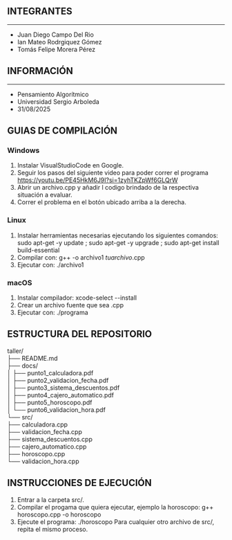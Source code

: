 ## INTEGRANTES
___
*  Juan Diego Campo Del Rio  
*  Ian Mateo Rodrgiquez Gómez  
*  Tomás Felipe Morera Pérez 

## INFORMACIÓN
___
* Pensamiento Algorítmico
* Universidad Sergio Arboleda
* 31/08/2025

## GUIAS DE COMPILACIÓN

### Windows
1. Instalar VisualStudioCode en Google. 
2. Seguir los pasos del siguiente video para poder correr el programa  
   https://youtu.be/PE45HkM6J9I?si=1zyhTKZpWf6GLQrW
3. Abrir un archivo.cpp y añadir l codigo brindado de la respectiva situación a evaluar.  
4. Correr el problema en el botón ubicado arriba a la derecha.

### Linux
1. Instalar herramientas necesarias ejecutando los siguientes comandos: sudo apt-get -y update ; sudo apt-get -y upgrade ;  sudo apt-get install build-essential 
2. Compilar con: g++ -o archivo1 *tuarchivo*.cpp
3. Ejecutar con: ./archivo1

### macOS
1. Instalar compilador: xcode-select --install
2. Crear un archivo fuente que sea .cpp
3. Ejecutar con: ./programa

## ESTRUCTURA DEL REPOSITORIO
taller/  
├── README.md  
├── docs/  
│ ├── punto1_calculadora.pdf  
│ ├── punto2_validacion_fecha.pdf  
│ ├── punto3_sistema_descuentos.pdf  
│ ├── punto4_cajero_automatico.pdf  
│ ├── punto5_horoscopo.pdf  
│ └── punto6_validacion_hora.pdf  
└── src/  
  ├── calculadora.cpp  
  ├── validacion_fecha.cpp  
  ├── sistema_descuentos.cpp  
  ├── cajero_automatico.cpp  
  ├── horoscopo.cpp  
  └── validacion_hora.cpp  

## INSTRUCCIONES DE EJECUCIÓN
1. Entrar a la carpeta src/.
2. Compilar el progama que quiera ejecutar, ejemplo la horoscopo: g++ horoscopo.cpp -o horoscopo
3. Ejecute el programa: ./horoscopo Para cualquier otro archivo de src/, repita el mismo proceso.
